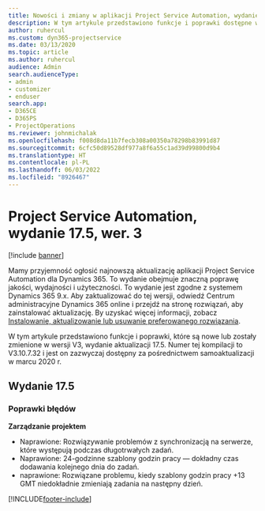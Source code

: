 ```yaml
---
title: Nowości i zmiany w aplikacji Project Service Automation, wydanie 17.5, Poprawka, wer. 3
description: W tym artykule przedstawiono funkcje i poprawki dostępne w programie Project Service Automation, wydanie aktualizacji 17.5, V3.
author: ruhercul
ms.custom: dyn365-projectservice
ms.date: 03/13/2020
ms.topic: article
ms.author: ruhercul
audience: Admin
search.audienceType:
- admin
- customizer
- enduser
search.app:
- D365CE
- D365PS
- ProjectOperations
ms.reviewer: johnmichalak
ms.openlocfilehash: f008d8da11b7fecb308a00350a78298b83991d87
ms.sourcegitcommit: 6cfc50d89528df977a8f6a55c1ad39d99800d9b4
ms.translationtype: HT
ms.contentlocale: pl-PL
ms.lasthandoff: 06/03/2022
ms.locfileid: "8926467"
---
```

# <a name="project-service-automation-update-release-175-v3"></a>Project Service Automation, wydanie 17.5, wer. 3

[!include [banner](../includes/psa-now-project-operations.md)]

Mamy przyjemność ogłosić najnowszą aktualizację aplikacji Project Service Automation dla Dynamics 365. To wydanie obejmuje znaczną poprawę jakości, wydajności i użyteczności.  To wydanie jest zgodne z systemem Dynamics 365 9.x. Aby zaktualizować do tej wersji, odwiedź Centrum administracyjne Dynamics 365 online i przejdź na stronę rozwiązań, aby zainstalować aktualizację. By uzyskać więcej informacji, zobacz [Instalowanie, aktualizowanie lub usuwanie preferowanego rozwiązania](/power-platform/admin/install-remove-preferred-solution).

W tym artykule przedstawiono funkcje i poprawki, które są nowe lub zostały zmienione w wersji V3, wydanie aktualizacji 17.5. Numer tej kompilacji to V3.10.7.32 i jest on zazwyczaj dostępny za pośrednictwem samoaktualizacji w marcu 2020 r.


## <a name="update-release-175"></a>Wydanie 17.5

### <a name="bug-fixes"></a>Poprawki błędów


**Zarządzanie projektem**

- Naprawione: Rozwiązywanie problemów z synchronizacją na serwerze, które występują podczas długotrwałych zadań.
- Naprawione: 24-godzinne szablony godzin pracy — dokładny czas dodawania kolejnego dnia do zadań.
- naprawione: Rozwiązane problemu, kiedy szablony godzin pracy +13 GMT niedokładnie zmieniają zadania na następny dzień.



[!INCLUDE[footer-include](../includes/footer-banner.md)]
